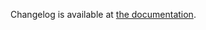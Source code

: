 Changelog is available at [the documentation](https://thijzert123.github.io/homewizard4j/changelog.html).
